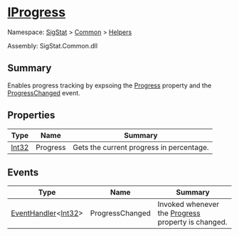 # [IProgress](./IProgress.md)

Namespace: [SigStat]() > [Common](./../README.md) > [Helpers](./README.md)

Assembly: SigStat.Common.dll

## Summary
Enables progress tracking by expsoing the [Progress](https://github.com/hargitomi97/sigstat/tree/develop/docs/md/SigStat/Common/SigStat.Common.Helpers.IProgress.Progress.md) property and the [ProgressChanged](https://github.com/hargitomi97/sigstat/tree/develop/docs/md/SigStat/Common/SigStat.Common.Helpers.IProgress.ProgressChanged.md) event.

## Properties

| Type | Name | Summary | 
| --- | --- | --- | 
| [Int32](https://docs.microsoft.com/en-us/dotnet/api/System.Int32) | Progress | Gets the current progress in percentage. | 


## Events

| Type | Name | Summary | 
| --- | --- | --- | 
| [EventHandler](https://docs.microsoft.com/en-us/dotnet/api/System.EventHandler-1)\<[Int32](https://docs.microsoft.com/en-us/dotnet/api/System.Int32)> | ProgressChanged | Invoked whenever the [Progress](https://github.com/hargitomi97/sigstat/tree/develop/docs/md/SigStat/Common/SigStat.Common.Helpers.IProgress.Progress.md) property is changed. | 


